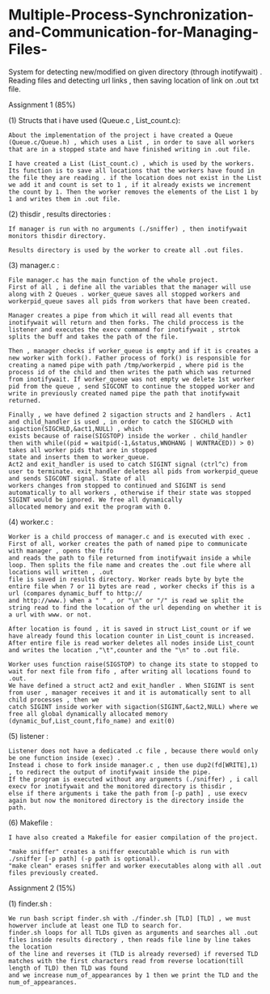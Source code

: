 # Multiple-Process-Synchronization-and-Communication-for-Managing-Files-
System for detecting new/modified on given directory (through inotifywait) . Reading files and detecting url links , then saving location of link on .out txt file.



Assignment 1 (85%)

(1) Structs that i have used (Queue.c , List_count.c):

    About the implementation of the project i have created a Queue
    (Queue.c/Queue.h) , which uses a List , in order to save all workers
    that are in a stopped state and have finished writing in .out file.

    I have created a List (List_count.c) , which is used by the workers.
    Its function is to save all locations that the workers have found in the file they are reading . if the location does not exist in the List
    we add it and count is set to 1 , if it already exists we increment the count by 1. Then the worker removes the elements of the List 1 by 1 and writes them in .out file. 

(2) thisdir , results directories : 

    If manager is run with no arguments (./sniffer) , then inotifywait
    monitors thisdir directory.

    Results directory is used by the worker to create all .out files.

(3) manager.c :

    File manager.c has the main function of the whole project.
    First of all , i define all the variables that the manager will use 
    along with 2 Queues . worker_queue saves all stopped workers and workerpid_queue saves all pids from workers that have been created.

    Manager creates a pipe from which it will read all events that inotifywait will return and then forks. The child proccess is the listener and executes the execv command for inotifywait , strtok splits the buff and takes the path of the file. 

    Then , manager checks if worker_queue is empty and if it is creates a new worker with fork(). Father process of fork() is responsible for creating a named pipe with path /tmp/workerpid , where pid is the process id of the child and then writes the path which was returned from inotifywait. If worker_queue was not empty we delete 1st worker pid from the queue , send SIGCONT to continue the stopped worker and write in previously created named pipe the path that inotifywait returned.

    Finally , we have defined 2 sigaction structs and 2 handlers . Act1 and child_handler is used , in order to catch the SIGCHLD with sigaction(SIGCHLD,&act1,NULL) , which
    exists because of raise(SIGSTOP) inside the worker . child_handler then with while((pid = waitpid(-1,&status,WNOHANG | WUNTRACED)) > 0) takes all worker pids that are in stopped
    state and inserts them to worker_queue.
    Act2 and exit_handler is used to catch SIGINT signal (ctrl^c) from user to terminate. exit_handler deletes all pids from workerpid_queue  and sends SIGCONT signal. State of all
    workers changes from stopped to continued and SIGINT is send automatically to all workers , otherwise if their state was stopped SIGINT would be ignored. We free all dynamically 
    allocated memory and exit the program with 0.


(4) worker.c :

    Worker is a child proccess of manager.c and is executed with exec . First of all, worker creates the path of named pipe to communicate with manager , opens the fifo
    and reads the path to file returned from inotifywait inside a while loop. Then splits the file name and creates the .out file where all locations will written , .out
    file is saved in results directory. Worker reads byte by byte the entire file when 7 or 11 bytes are read , worker checks if this is a url (compares dynamic_buff to http://
    and http://www.) when a " " , or "\n" or "/" is read we split the string read to find the location of the url depending on whether it is a url with www. or not.

    After location is found , it is saved in struct List_count or if we have already found this location counter in List_count is increased.
    After entire file is read worker deletes all nodes inside List_count and writes the location ,"\t",counter and the "\n" to .out file.

    Worker uses function raise(SIGSTOP) to change its state to stopped to wait for next file from fifo , after writing all locations found to .out.
    We have defined a struct act2 and exit_handler . When SIGINT is sent from user , manager receives it and it is automatically sent to all child processes , then we
    catch SIGINT inside worker with sigaction(SIGINT,&act2,NULL) where we free all global dynamically allocated memory (dynamic_buf,List_count,fifo_name) and exit(0)


(5) listener :  

    Listener does not have a dedicated .c file , because there would only be one function inside (exec) .
    Instead i chose to fork inside manager.c , then use dup2(fd[WRITE],1) , to redirect the output of inotifywait inside the pipe.
    If the program is executed without any arguments (./sniffer) , i call execv for inotifywait and the monitored directory is thisdir ,
    else if there arguments i take the path from [-p path] , use execv again but now the monitored directory is the directory inside the path. 

(6) Makefile :

    I have also created a Makefile for easier compilation of the project.

    "make sniffer" creates a sniffer executable which is run with ./sniffer [-p path] (-p path is optional).
    "make clean" erases sniffer and worker executables along with all .out files previously created.


Assignment 2 (15%)


(1) finder.sh :

    We run bash script finder.sh with ./finder.sh [TLD] [TLD] , we must howerver include at least one TLD to search for.
    finder.sh loops for all TLDs given as arguments and searches all .out files inside results directory , then reads file line by line takes the location
    of the line and reverses it (TLD is already reversed) if reversed TLD matches with the first characters read from reverse location(till length of TLD) then TLD was found
    and we increase num_of_appearances by 1 then we print the TLD and the num_of_appearances.

